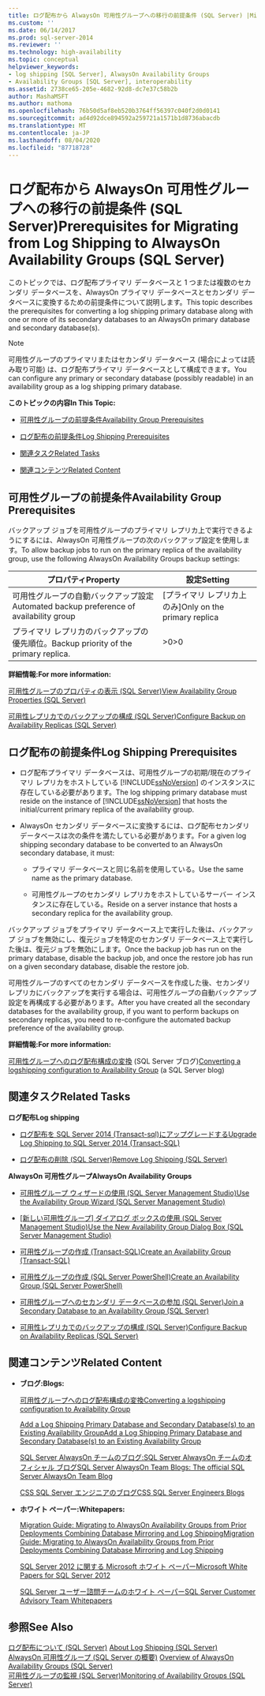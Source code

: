 ```yaml
---
title: ログ配布から AlwaysOn 可用性グループへの移行の前提条件 (SQL Server) |Microsoft Docs
ms.custom: ''
ms.date: 06/14/2017
ms.prod: sql-server-2014
ms.reviewer: ''
ms.technology: high-availability
ms.topic: conceptual
helpviewer_keywords:
- log shipping [SQL Server], AlwaysOn Availability Groups
- Availability Groups [SQL Server], interoperability
ms.assetid: 2738ce65-205e-4682-92d8-dc7e37c58b2b
author: MashaMSFT
ms.author: mathoma
ms.openlocfilehash: 76b50d5af8eb520b3764ff56397c040f2d0d0141
ms.sourcegitcommit: ad4d92dce894592a259721a1571b1d8736abacdb
ms.translationtype: MT
ms.contentlocale: ja-JP
ms.lasthandoff: 08/04/2020
ms.locfileid: "87718728"
---
```

# <a name="prerequisites-for-migrating-from-log-shipping-to-alwayson-availability-groups-sql-server"></a><span data-ttu-id="74032-102">ログ配布から AlwaysOn 可用性グループへの移行の前提条件 (SQL Server)</span><span class="sxs-lookup"><span data-stu-id="74032-102">Prerequisites for Migrating from Log Shipping to AlwaysOn Availability Groups (SQL Server)</span></span>
  <span data-ttu-id="74032-103">このトピックでは、ログ配布プライマリ データベースと 1 つまたは複数のセカンダリ データベースを、AlwaysOn プライマリ データベースとセカンダリ データベースに変換するための前提条件について説明します。</span><span class="sxs-lookup"><span data-stu-id="74032-103">This topic describes the prerequisites for converting a log shipping primary database along with one or more of its secondary databases to an AlwaysOn primary database and secondary database(s).</span></span>  
  
> [!NOTE]  
>  <span data-ttu-id="74032-104">可用性グループのプライマリまたはセカンダリ データベース (場合によっては読み取り可能) は、ログ配布プライマリ データベースとして構成できます。</span><span class="sxs-lookup"><span data-stu-id="74032-104">You can configure any primary or secondary database (possibly readable) in an availability group as a log shipping primary database.</span></span>  
  
 <span data-ttu-id="74032-105">**このトピックの内容**</span><span class="sxs-lookup"><span data-stu-id="74032-105">**In This Topic:**</span></span>  
  
-   [<span data-ttu-id="74032-106">可用性グループの前提条件</span><span class="sxs-lookup"><span data-stu-id="74032-106">Availability Group Prerequisites</span></span>](#AGPrereqsRealAddress)  
  
-   [<span data-ttu-id="74032-107">ログ配布の前提条件</span><span class="sxs-lookup"><span data-stu-id="74032-107">Log Shipping Prerequisites</span></span>](#LogShipPrereqs)  
  
-   [<span data-ttu-id="74032-108">関連タスク</span><span class="sxs-lookup"><span data-stu-id="74032-108">Related Tasks</span></span>](#RelatedTasks)  
  
-   [<span data-ttu-id="74032-109">関連コンテンツ</span><span class="sxs-lookup"><span data-stu-id="74032-109">Related Content</span></span>](#RelatedContent)  
  
##  <a name="availability-group-prerequisites"></a><a name="AGPrereqsRealAddress"></a><span data-ttu-id="74032-110">可用性グループの前提条件</span><span class="sxs-lookup"><span data-stu-id="74032-110">Availability Group Prerequisites</span></span>  
 <span data-ttu-id="74032-111">バックアップ ジョブを可用性グループのプライマリ レプリカ上で実行できるようにするには、AlwaysOn 可用性グループの次のバックアップ設定を使用します。</span><span class="sxs-lookup"><span data-stu-id="74032-111">To allow backup jobs to run on the primary replica of the availability group, use the following AlwaysOn Availability Groups backup settings:</span></span>  
  
|<span data-ttu-id="74032-112">プロパティ</span><span class="sxs-lookup"><span data-stu-id="74032-112">Property</span></span>|<span data-ttu-id="74032-113">設定</span><span class="sxs-lookup"><span data-stu-id="74032-113">Setting</span></span>|  
|--------------|-------------|  
|<span data-ttu-id="74032-114">可用性グループの自動バックアップ設定</span><span class="sxs-lookup"><span data-stu-id="74032-114">Automated backup preference of availability group</span></span>|<span data-ttu-id="74032-115">[プライマリ レプリカ上のみ]</span><span class="sxs-lookup"><span data-stu-id="74032-115">Only on the primary replica</span></span>|  
|<span data-ttu-id="74032-116">プライマリ レプリカのバックアップの優先順位。</span><span class="sxs-lookup"><span data-stu-id="74032-116">Backup priority of the primary replica.</span></span>|<span data-ttu-id="74032-117">>0</span><span class="sxs-lookup"><span data-stu-id="74032-117">>0</span></span>|  
  
 <span data-ttu-id="74032-118">**詳細情報:**</span><span class="sxs-lookup"><span data-stu-id="74032-118">**For more information:**</span></span>  
  
 [<span data-ttu-id="74032-119">可用性グループのプロパティの表示 &#40;SQL Server&#41;</span><span class="sxs-lookup"><span data-stu-id="74032-119">View Availability Group Properties &#40;SQL Server&#41;</span></span>](view-availability-group-properties-sql-server.md)  
  
 [<span data-ttu-id="74032-120">可用性レプリカでのバックアップの構成 &#40;SQL Server&#41;</span><span class="sxs-lookup"><span data-stu-id="74032-120">Configure Backup on Availability Replicas &#40;SQL Server&#41;</span></span>](configure-backup-on-availability-replicas-sql-server.md)  
  
##  <a name="log-shipping-prerequisites"></a><a name="LogShipPrereqs"></a><span data-ttu-id="74032-121">ログ配布の前提条件</span><span class="sxs-lookup"><span data-stu-id="74032-121">Log Shipping Prerequisites</span></span>  
  
-   <span data-ttu-id="74032-122">ログ配布プライマリ データベースは、可用性グループの初期/現在のプライマリ レプリカをホストしている [!INCLUDE[ssNoVersion](../../../includes/ssnoversion-md.md)] のインスタンスに存在している必要があります。</span><span class="sxs-lookup"><span data-stu-id="74032-122">The log shipping primary database must reside on the instance of [!INCLUDE[ssNoVersion](../../../includes/ssnoversion-md.md)] that hosts the initial/current primary replica of the availability group.</span></span>  
  
-   <span data-ttu-id="74032-123">AlwaysOn セカンダリ データベースに変換するには、ログ配布セカンダリ データベースは次の条件を満たしている必要があります。</span><span class="sxs-lookup"><span data-stu-id="74032-123">For a given log shipping secondary database to be converted to an AlwaysOn secondary database, it must:</span></span>  
  
    -   <span data-ttu-id="74032-124">プライマリ データベースと同じ名前を使用している。</span><span class="sxs-lookup"><span data-stu-id="74032-124">Use the same name as the primary database.</span></span>  
  
    -   <span data-ttu-id="74032-125">可用性グループのセカンダリ レプリカをホストしているサーバー インスタンスに存在している。</span><span class="sxs-lookup"><span data-stu-id="74032-125">Reside on a server instance that hosts a secondary replica for the availability group.</span></span>  
  
 <span data-ttu-id="74032-126">バックアップ ジョブをプライマリ データベース上で実行した後は、バックアップ ジョブを無効にし、復元ジョブを特定のセカンダリ データベース上で実行した後は、復元ジョブを無効にします。</span><span class="sxs-lookup"><span data-stu-id="74032-126">Once the backup job has run on the primary database, disable the backup job, and once the restore job has run on a given secondary database, disable the restore job.</span></span>  
  
 <span data-ttu-id="74032-127">可用性グループのすべてのセカンダリ データベースを作成した後、セカンダリ レプリカにバックアップを実行する場合は、可用性グループの自動バックアップ設定を再構成する必要があります。</span><span class="sxs-lookup"><span data-stu-id="74032-127">After you have created all the secondary databases for the availability group, if you want to perform backups on secondary replicas, you need to re-configure the automated backup preference of the availability group.</span></span>  
  
 <span data-ttu-id="74032-128">**詳細情報:**</span><span class="sxs-lookup"><span data-stu-id="74032-128">**For more information:**</span></span>  
  
 <span data-ttu-id="74032-129">[可用性グループへのログ配布構成の変換](https://blogs.msdn.com/b/sqlalwayson/archive/2012/01/09/converting-a-logshipping-configuration-to-availability-group.aspx) (SQL Server ブログ)</span><span class="sxs-lookup"><span data-stu-id="74032-129">[Converting a logshipping configuration to Availability Group](https://blogs.msdn.com/b/sqlalwayson/archive/2012/01/09/converting-a-logshipping-configuration-to-availability-group.aspx) (a SQL Server blog)</span></span>  
  
##  <a name="related-tasks"></a><a name="RelatedTasks"></a> <span data-ttu-id="74032-130">関連タスク</span><span class="sxs-lookup"><span data-stu-id="74032-130">Related Tasks</span></span>  
 <span data-ttu-id="74032-131">**ログ配布**</span><span class="sxs-lookup"><span data-stu-id="74032-131">**Log shipping**</span></span>  
  
-   [<span data-ttu-id="74032-132">ログ配布を SQL Server 2014 &#40;Transact-sql&#41;にアップグレードする</span><span class="sxs-lookup"><span data-stu-id="74032-132">Upgrade Log Shipping to SQL Server 2014 &#40;Transact-SQL&#41;</span></span>](../../log-shipping/upgrading-log-shipping-to-sql-server-2016-transact-sql.md)  
  
-   [<span data-ttu-id="74032-133">ログ配布の削除 &#40;SQL Server&#41;</span><span class="sxs-lookup"><span data-stu-id="74032-133">Remove Log Shipping &#40;SQL Server&#41;</span></span>](../../log-shipping/remove-log-shipping-sql-server.md)  
  
 <span data-ttu-id="74032-134">**AlwaysOn 可用性グループ**</span><span class="sxs-lookup"><span data-stu-id="74032-134">**AlwaysOn Availability Groups**</span></span>  
  
-   [<span data-ttu-id="74032-135">可用性グループ ウィザードの使用 &#40;SQL Server Management Studio&#41;</span><span class="sxs-lookup"><span data-stu-id="74032-135">Use the Availability Group Wizard &#40;SQL Server Management Studio&#41;</span></span>](use-the-availability-group-wizard-sql-server-management-studio.md)  
  
-   <span data-ttu-id="74032-136">[[新しい可用性グループ] ダイアログ ボックスの使用 &#40;SQL Server Management Studio&#41;](use-the-new-availability-group-dialog-box-sql-server-management-studio.md)</span><span class="sxs-lookup"><span data-stu-id="74032-136">[Use the New Availability Group Dialog Box &#40;SQL Server Management Studio&#41;](use-the-new-availability-group-dialog-box-sql-server-management-studio.md)</span></span>  
  
-   [<span data-ttu-id="74032-137">可用性グループの作成 &#40;Transact-SQL&#41;</span><span class="sxs-lookup"><span data-stu-id="74032-137">Create an Availability Group &#40;Transact-SQL&#41;</span></span>](create-an-availability-group-transact-sql.md)  
  
-   [<span data-ttu-id="74032-138">可用性グループの作成 &#40;SQL Server PowerShell&#41;</span><span class="sxs-lookup"><span data-stu-id="74032-138">Create an Availability Group &#40;SQL Server PowerShell&#41;</span></span>](../../../powershell/sql-server-powershell.md)  
  
-   [<span data-ttu-id="74032-139">可用性グループへのセカンダリ データベースの参加 &#40;SQL Server&#41;</span><span class="sxs-lookup"><span data-stu-id="74032-139">Join a Secondary Database to an Availability Group &#40;SQL Server&#41;</span></span>](join-a-secondary-database-to-an-availability-group-sql-server.md)  
  
-   [<span data-ttu-id="74032-140">可用性レプリカでのバックアップの構成 &#40;SQL Server&#41;</span><span class="sxs-lookup"><span data-stu-id="74032-140">Configure Backup on Availability Replicas &#40;SQL Server&#41;</span></span>](configure-backup-on-availability-replicas-sql-server.md)  
  
##  <a name="related-content"></a><a name="RelatedContent"></a> <span data-ttu-id="74032-141">関連コンテンツ</span><span class="sxs-lookup"><span data-stu-id="74032-141">Related Content</span></span>  
  
-   <span data-ttu-id="74032-142">**ブログ:**</span><span class="sxs-lookup"><span data-stu-id="74032-142">**Blogs:**</span></span>  
  
     [<span data-ttu-id="74032-143">可用性グループへのログ配布構成の変換</span><span class="sxs-lookup"><span data-stu-id="74032-143">Converting a logshipping configuration to Availability Group</span></span>](https://docs.microsoft.com/archive/blogs/sqlalwayson/converting-a-logshipping-configuration-to-availability-group)  
  
     [<span data-ttu-id="74032-144">Add a Log Shipping Primary Database and Secondary Database(s) to an Existing Availability Group</span><span class="sxs-lookup"><span data-stu-id="74032-144">Add a Log Shipping Primary Database and Secondary Database(s) to an Existing Availability Group</span></span>](https://docs.microsoft.com/archive/blogs/sqlalwayson/add-a-log-shipping-primary-database-and-secondary-databases-to-an-existing-availability-group)  
  
     [<span data-ttu-id="74032-145">SQL Server AlwaysOn チームのブログ:SQL Server AlwaysOn チームのオフィシャル ブログ</span><span class="sxs-lookup"><span data-stu-id="74032-145">SQL Server AlwaysOn Team Blogs: The official SQL Server AlwaysOn Team Blog</span></span>](https://docs.microsoft.com/archive/blogs/sqlalwayson/)  
  
     [<span data-ttu-id="74032-146">CSS SQL Server エンジニアのブログ</span><span class="sxs-lookup"><span data-stu-id="74032-146">CSS SQL Server Engineers Blogs</span></span>](https://blogs.msdn.com/b/psssql/)  
  
-   <span data-ttu-id="74032-147">**ホワイト ペーパー:**</span><span class="sxs-lookup"><span data-stu-id="74032-147">**Whitepapers:**</span></span>  
  
     [<span data-ttu-id="74032-148">Migration Guide: Migrating to AlwaysOn Availability Groups from Prior Deployments Combining Database Mirroring and Log Shipping</span><span class="sxs-lookup"><span data-stu-id="74032-148">Migration Guide: Migrating to AlwaysOn Availability Groups from Prior Deployments Combining Database Mirroring and Log Shipping</span></span>](https://msdn.microsoft.com/library/jj635217)  
  
     [<span data-ttu-id="74032-149">SQL Server 2012 に関する Microsoft ホワイト ペーパー</span><span class="sxs-lookup"><span data-stu-id="74032-149">Microsoft White Papers for SQL Server 2012</span></span>](https://msdn.microsoft.com/library/hh403491.aspx)  
  
     [<span data-ttu-id="74032-150">SQL Server ユーザー諮問チームのホワイト ペーパー</span><span class="sxs-lookup"><span data-stu-id="74032-150">SQL Server Customer Advisory Team Whitepapers</span></span>](http://sqlcat.com/)  
  
## <a name="see-also"></a><span data-ttu-id="74032-151">参照</span><span class="sxs-lookup"><span data-stu-id="74032-151">See Also</span></span>  
 <span data-ttu-id="74032-152">[ログ配布について &#40;SQL Server&#41;](../../log-shipping/about-log-shipping-sql-server.md) </span><span class="sxs-lookup"><span data-stu-id="74032-152">[About Log Shipping &#40;SQL Server&#41;](../../log-shipping/about-log-shipping-sql-server.md) </span></span>  
 <span data-ttu-id="74032-153">[AlwaysOn 可用性グループ &#40;SQL Server の概要&#41;](overview-of-always-on-availability-groups-sql-server.md) </span><span class="sxs-lookup"><span data-stu-id="74032-153">[Overview of AlwaysOn Availability Groups &#40;SQL Server&#41;](overview-of-always-on-availability-groups-sql-server.md) </span></span>  
 [<span data-ttu-id="74032-154">可用性グループの監視 &#40;SQL Server&#41;</span><span class="sxs-lookup"><span data-stu-id="74032-154">Monitoring of Availability Groups &#40;SQL Server&#41;</span></span>](monitoring-of-availability-groups-sql-server.md)  
  
  
